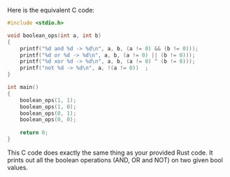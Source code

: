 Here is the equivalent C code:

```c
#include <stdio.h>

void boolean_ops(int a, int b) 
{
    printf("%d and %d -> %d\n", a, b, (a != 0) && (b != 0)));
    printf("%d or %d -> %d\n", a, b, (a != 0) || (b != 0)));
    printf("%d xor %d -> %d\n", a, b, (a != 0) ^ (b != 0)));
    printf("not %d -> %d\n", a, !(a != 0))  ;
}

int main() 
{
    boolean_ops(1, 1);
    boolean_ops(1, 0);
    boolean_ops(0, 1);
    boolean_ops(0, 0);
   
    return 0;
}
```
This C code does exactly the same thing as your provided Rust code. It prints out all the boolean operations (AND, OR and NOT) on two given bool values.
